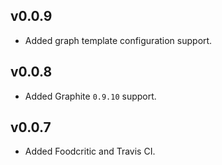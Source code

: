 ## v0.0.9

* Added graph template configuration support.

## v0.0.8

* Added Graphite `0.9.10` support.

## v0.0.7

* Added Foodcritic and Travis CI.

